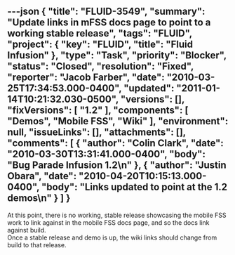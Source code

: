 ---json
{
  "title": "FLUID-3549",
  "summary": "Update links in mFSS docs page to point to a working stable release",
  "tags": "FLUID",
  "project": {
    "key": "FLUID",
    "title": "Fluid Infusion"
  },
  "type": "Task",
  "priority": "Blocker",
  "status": "Closed",
  "resolution": "Fixed",
  "reporter": "Jacob Farber",
  "date": "2010-03-25T17:34:53.000-0400",
  "updated": "2011-01-14T10:21:32.030-0500",
  "versions": [],
  "fixVersions": [
    "1.2"
  ],
  "components": [
    "Demos",
    "Mobile FSS",
    "Wiki"
  ],
  "environment": null,
  "issueLinks": [],
  "attachments": [],
  "comments": [
    {
      "author": "Colin Clark",
      "date": "2010-03-30T13:31:41.000-0400",
      "body": "Bug Parade Infusion 1.2\n"
    },
    {
      "author": "Justin Obara",
      "date": "2010-04-20T10:15:13.000-0400",
      "body": "Links updated to point at the 1.2 demos\n"
    }
  ]
}
---
At this point, there is no working, stable release showcasing the mobile FSS work to link against in the mobile FSS docs page, and so the docs link against build. \
Once a stable release and demo is up, the wiki links should change from build to that release.

        